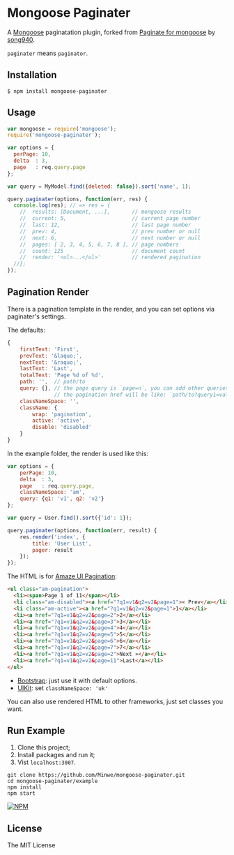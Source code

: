 # Mongoose Paginater

A [Mongoose](https://github.com/LearnBoost/mongoose) paginatation plugin, forked from [Paginate for mongoose](https://github.com/song940/mongoose-paginate.git) by [song940](https://github.com/song940).

`paginater` means `paginator`.

## Installation

```
$ npm install mongoose-paginater
```

## Usage

```javascript
var mongoose = require('mongoose');
require('mongoose-paginater');

var options = {
  perPage: 10,
  delta  : 3,
  page   : req.query.page
};

var query = MyModel.find({deleted: false}).sort('name', 1);

query.paginater(options, function(err, res) {
  console.log(res); // => res = {
    //  results: [Document, ...],       // mongoose results
    //  current: 5,                     // current page number
    //  last: 12,                       // last page number
    //  prev: 4,                        // prev number or null
    //  next: 6,                        // next number or null
    //  pages: [ 2, 3, 4, 5, 6, 7, 8 ], // page numbers
    //  count: 125                      // document count
    //  render: '<ul>...</ul>'          // rendered pagination
  //};
});
```
    
## Pagination Render
    
There is a pagination template in the render, and you can set options via paginater's settings.
    
The defaults:
    
```javascript
{
    firstText: 'First',
    prevText: '&laquo;',
    nextText: '&raquo;',
    lastText: 'Last',
    totalText: 'Page %d of %d',
    path: '',  // path/to
    query: {}, // the page query is `page=n`, you can add other queries `{query1: 'val', q2: 'v2' }`
               // the pagination href will be like: `path/to?query1=val&q2=v2&page=n`
    classNameSpace: '',
    className: {
        wrap: 'pagination',
        active: 'active',
        disable: 'disabled'
    }
}
```
   
In the example folder, the render is used like this:
    
```javascript
var options = {
    perPage: 10,
    delta  : 3,
    page   : req.query.page,
    classNameSpace: 'am',
    query: {q1: 'v1', q2: 'v2'}
};

var query = User.find().sort({'id': 1});

query.paginater(options, function(err, result) {
    res.render('index', {
        title: 'User List',
        pager: result
    });
});
```
    
The HTML is for [Amaze UI Pagination](http://amazeui.org/css/pagination):
    
```html
<ul class="am-pagination">
  <li><span>Page 1 of 11</span></li>
  <li class="am-disabled"><a href="?q1=v1&q2=v2&page=1">« Prev</a></li>
  <li class="am-active"><a href="?q1=v1&q2=v2&page=1">1</a></li>
  <li><a href="?q1=v1&q2=v2&page=2">2</a></li>
  <li><a href="?q1=v1&q2=v2&page=3">3</a></li>
  <li><a href="?q1=v1&q2=v2&page=4">4</a></li>
  <li><a href="?q1=v1&q2=v2&page=5">5</a></li>
  <li><a href="?q1=v1&q2=v2&page=6">6</a></li>
  <li><a href="?q1=v1&q2=v2&page=7">7</a></li>
  <li><a href="?q1=v1&q2=v2&page=2">Next »</a></li>
  <li><a href="?q1=v1&q2=v2&page=11">Last</a></li>
</ul>
```

- [Bootstrap](http://getbootstrap.com/components/#pagination): just use it with default options.
- [UIKit](http://getuikit.com/docs/pagination.html): set `classNameSpace: 'uk'`

You can also use rendered HTML to other frameworks, just set classes you want.

## Run Example

1. Clone this project;
2. Install packages and run it;
3. Vist `localhost:3007`.

```
git clone https://github.com/Minwe/mongoose-paginater.git
cd mongoose-paginater/example
npm install
npm start
```



[![NPM](https://nodei.co/npm/mongoose-paginater.png?downloads=true&stars=true)](https://nodei.co/npm/mongoose-paginater/)

## License

The MIT License
